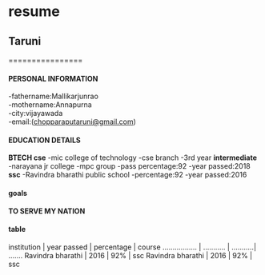 # resume
## Taruni
================
#### PERSONAL INFORMATION
-fathername:Mallikarjunrao<br>
-mothername:Annapurna<br>
-city:vijayawada<br>
-email:(chopparaputaruni@gmail.com)
#### EDUCATION DETAILS
**BTECH cse**
-mic college of technology
-cse branch
-3rd year
**intermediate**
-narayana jr college
-mpc group
-pass percentage:92
-year passed:2018
**ssc**
-Ravindra bharathi public school
-percentage:92
-year passed:2016
#### goals
**TO SERVE MY NATION**
#### table
institution       | year passed | percentage | course
................. | ........... | ...........| .......
Ravindra bharathi | 2016        | 92%        | ssc
Ravindra bharathi | 2016        | 92%        | ssc





 
